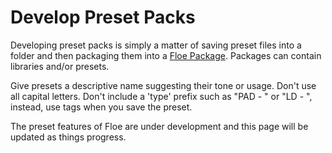 <!--
SPDX-FileCopyrightText: 2024 Sam Windell
SPDX-License-Identifier: GPL-3.0-or-later
-->

# Develop Preset Packs

Developing preset packs is simply a matter of saving preset files into a folder and then packaging them into a [Floe Package](./packaging.md). Packages can contain libraries and/or presets.

Give presets a descriptive name suggesting their tone or usage. Don't use all capital letters. Don't include a 'type' prefix such as "PAD - " or "LD - ", instead, use tags when you save the preset.

<div class="warning">
The preset features of Floe are under development and this page will be updated as things progress.
</div>

